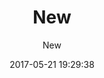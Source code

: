 ---
title: "New"
subtitle: "New"
tags: ["tag"," tag2"]
link: "www.google.com"
date: "2017-05-21 19:29:38"
---